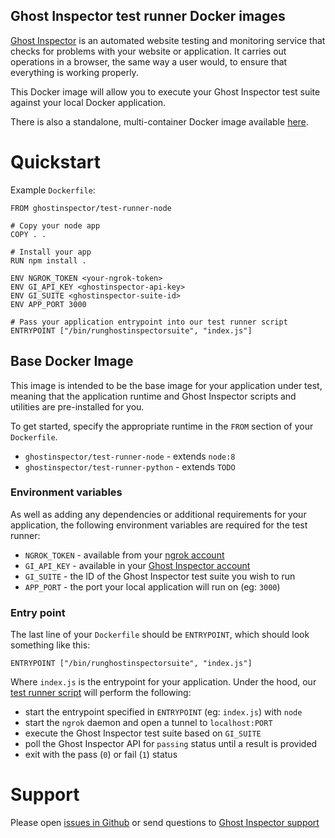 Ghost Inspector test runner Docker images
-----------------------------------------
[Ghost Inspector](https://ghostinspector.com/) is an automated website testing
and monitoring service that checks for problems with your website or
application. It carries out operations in a browser, the same way a user would,
to ensure that everything is working properly.

This Docker image will allow you to execute your Ghost Inspector test suite
against your local Docker application.

There is also a standalone, multi-container Docker image available
[here](https://hub.docker.com/r/ghostinspector/test-runner-standalone/).


Quickstart
==========
Example `Dockerfile`:
```
FROM ghostinspector/test-runner-node

# Copy your node app
COPY . .

# Install your app
RUN npm install .

ENV NGROK_TOKEN <your-ngrok-token>
ENV GI_API_KEY <ghostinspector-api-key>
ENV GI_SUITE <ghostinspector-suite-id>
ENV APP_PORT 3000

# Pass your application entrypoint into our test runner script
ENTRYPOINT ["/bin/runghostinspectorsuite", "index.js"]
```

Base Docker Image
-----------------
This image is intended to be the base image for your application under test,
meaning that the application runtime and Ghost Inspector scripts and utilities
are pre-installed for you. 

To get started, specify the appropriate runtime in the `FROM` section of your
`Dockerfile`.

 * `ghostinspector/test-runner-node` - extends `node:8`
 * `ghostinspector/test-runner-python` - extends `TODO`

### Environment variables
As well as adding any dependencies or additional requirements for your
application, the following environment variables are required for the test
runner:

 * `NGROK_TOKEN` - available from your [ngrok account](https://ngrok.com/)
 * `GI_API_KEY` - available in your [Ghost Inspector account](https://app.ghostinspector.com/account)
 * `GI_SUITE` - the ID of the Ghost Inspector test suite you wish to run
 * `APP_PORT` - the port your local application will run on (eg: `3000`)

### Entry point
The last line of your `Dockerfile` should be `ENTRYPOINT`, which should look
something like this:

```
ENTRYPOINT ["/bin/runghostinspectorsuite", "index.js"]
```

Where `index.js` is the entrypoint for your application. Under the hood, our
[test runner script](includes/bin/runghostinspectorsuite) will perform the
following:

 * start the entrypoint specified in `ENTRYPOINT` (eg: `index.js`) with `node`
 * start the `ngrok` daemon and open a tunnel to `localhost:PORT`
 * execute the Ghost Inspector test suite based on `GI_SUITE`
 * poll the Ghost Inspector API for `passing` status until a result is provided
 * exit with the pass (`0`) or fail (`1`) status

Support
=======
Please open [issues in Github]() or send questions to [Ghost Inspector support](https://ghostinspector.com/support/)